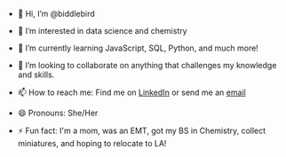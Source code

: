- 👋 Hi, I’m @biddlebird
- 👀 I’m interested in data science and chemistry
- 🌱 I’m currently learning JavaScript, SQL, Python, and much more!
- 💞️ I’m looking to collaborate on anything that challenges my knowledge and skills. 
- 📫 How to reach me: Find me on [LinkedIn](www.linkedin.com/in/kayla-vaccaro-1577281a9) or send me an [email](mailto:kaybid98@gmail.com)

- 😄 Pronouns: She/Her
- ⚡ Fun fact: I'm a mom, was an EMT, got my BS in Chemistry, collect miniatures, and hoping to relocate to LA!

<!---
biddlebird/biddlebird is a ✨ special ✨ repository because its `README.md` (this file) appears on your GitHub profile.
You can click the Preview link to take a look at your changes.
--->
